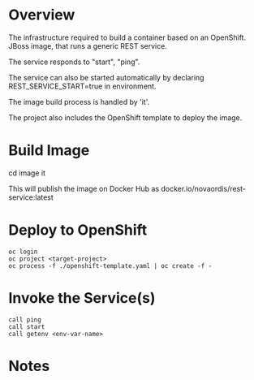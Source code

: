 # Overview

The infrastructure required to build a container based on an OpenShift.
JBoss image, that runs a generic REST service.

The service responds to "start", "ping". 

The service can also be started automatically by declaring REST_SERVICE_START=true in environment.

The image build process is handled by 'it'.

The project also includes the OpenShift template to deploy the image.

# Build Image

  cd image
  it
  
This will publish the image on Docker Hub as docker.io/novaordis/rest-service:latest  

# Deploy to OpenShift 

    oc login
    oc project <target-project>
    oc process -f ./openshift-template.yaml | oc create -f -
    
# Invoke the Service(s)

    call ping
    call start
    call getenv <env-var-name>
    
        

# Notes
